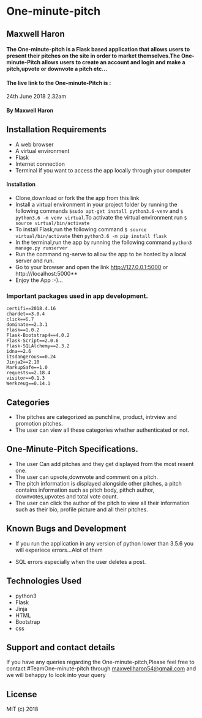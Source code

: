 # One-minute-pitch
## Maxwell Haron
#### The One-minute-pitch is a Flask based application that allows users to present their pitches on the site in order to market themselves.The One-minute-Pitch allows users to create an account and login and make a pitch,upvote or downvote a pitch etc...
#### The live link to the One-minute-Pitch is :
 24th June 2018 2.32am
#### By **Maxwell Haron**
## Installation Requirements
* A web browser
* A virtual environment
* Flask
* Internet connection
* Terminal if you want to access the app locally through your computer

####
#### Installation
* Clone,download or fork the the app from this link
* Install a virtual environment in your project folder by running the following commands `$sudo apt-get install python3.6-venv` and `$ python3.6 -m venv virtual`.To activate the virtual environment run `$ source virtual/bin/activate`
* To install Flask,run the following command `$ source virtual/bin/activate` then `python3.6 -m pip install flask`
* In the terminal,run the app by running the following command `python3 manage.py runserver`
* Run the command ng-serve to allow the app to be hosted by a local server and run.
* Go to your browser and open the link http://127.0.0.1:5000 or http:///localhost:5000**
* Enjoy the App :-)...

### Important packages used in app development.

```
certifi==2018.4.16
chardet==3.0.4
click==6.7
dominate==2.3.1
Flask==1.0.2
Flask-Bootstrap4==4.0.2
Flask-Script==2.0.6
Flask-SQLAlchemy==2.3.2
idna==2.6
itsdangerous==0.24
Jinja2==2.10
MarkupSafe==1.0
requests==2.18.4
visitor==0.1.3
Werkzeug==0.14.1

```

## Categories

+ The pitches are categorized as punchline, product, intrview and promotion pitches.
+ The user can view all these categories whether authenticated or not.

## One-Minute-Pitch Specifications.

+ The user Can add pitches and they get displayed from the most resent one.
+ The user can upvote,downvote and comment on a pitch.
+ The pitch information is displayed alongside other pitches, a pitch contains information such as pitch body, pithch author, downvotes,upvotes and total vote count.
+ The user can click the author of the pitch to view all their information such as their bio, profile picture and all their pitches.

## Known Bugs and Development
* If you run the application in any version of python lower than 3.5.6 you will experiece errors...Alot of them
+ SQL errors especially when the user deletes a post.
## Technologies Used
* python3
* Flask
* Jinja
* HTML
* Bootstrap
* css


## Support and contact details
If you have any queries regarding the One-minute-pitch,Please feel free to contact #TeamOne-minute-pitch through maxwellharon54@gmail.com and we will behappy to look into your query

## License
MIT (c) 2018
